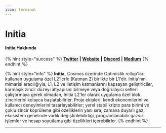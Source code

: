 ```yaml
---
icon: terminal
---
```


# Initia

#### **Initia Hakkında**

{% hint style="success" %}
[**Twitter**](https://twitter.com/initiaFDN) **|** [**Website**](https://initia.xyz/) **|** [**Discord**](https://discord.com/invite/initia) **|** [**Medium**](https://medium.com/@initiafdn)
{% endhint %}

{% hint style="info" %}
**Initia,** Cosmos üzerinde Optimistik rollup'ları kullanan uygulama özel L2'lerle (Katman 2) birlikte bir L1'dir. Initia'nın mimarisi aracılığıyla, L1, L2 ve iletişim katmanlarını kapsayan geliştiriciler, karmaşık zincir düzeyi altyapısını bilmeye veya doğrulayıcı setleri çalıştırmaya gerek olmadan, Initia L2'ler olarak uygulama özel blok zincirlerini kolayca başlatabilirler. Proje ekipleri, kendi ekonomilerini ve kullanıcı deneyimlerini tasarlayabilirler; yerel stabil kripto para birimi ve çoklu zincir köprüleme gibi özelliklerin yanı sıra, zamana duyarlı gaz, ekosistem genelinde varlık değiştirilebilirliği, programlanabilir gazsız işlemler ve hesap soyutlama gibi özellikleri içerebilirler.
{% endhint %}

***
